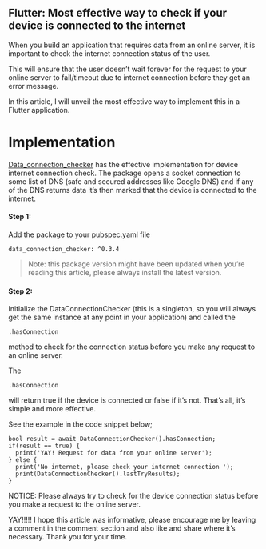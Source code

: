 ## Flutter: Most effective way to check if your device is connected to the internet

When you build an application that requires data from an online server, it is important to check the internet connection status of the user. 

This will ensure that the user doesn’t wait forever for the request to your online server to fail/timeout due to internet connection before they get an error message. 

In this article, I will unveil the most effective way to implement this in a Flutter application.


# Implementation

[Data_connection_checker](https://pub.dev/packages/data_connection_checker) has the effective implementation for device internet connection check. The package opens a socket connection to some list of DNS (safe and secured addresses like Google DNS) and if any of the DNS returns data it’s then marked that the device is connected to the internet. 

#### Step 1: 
Add the package to your pubspec.yaml file

    data_connection_checker: ^0.3.4

>    Note: this package version might have been updated when you’re
> reading this article, please always install the latest version.

#### Step 2: 

Initialize the DataConnectionChecker (this is a singleton, so you will always get the same instance at any point in your application) and called the 
```
.hasConnection
``` 
 method to check for the connection status before you make any request to an online server.

The 
```
.hasConnection
``` 
will return true if the device is connected or false if it’s not. That’s all, it’s simple and more effective.

See the example in the code snippet below;


    bool result = await DataConnectionChecker().hasConnection;
    if(result == true) {
      print('YAY! Request for data from your online server');
    } else {
      print('No internet, please check your internet connection ');
      print(DataConnectionChecker().lastTryResults);
    }



> 
NOTICE: Please always try to check for the device connection status before you make a request to the online server.

YAY!!!!! I hope this article was informative, please encourage me by leaving a comment in the comment section and also like and share where it’s necessary. Thank you for your time.